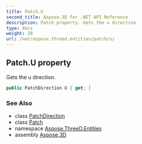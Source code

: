 ```yaml
---
title: Patch.U
second_title: Aspose.3D for .NET API Reference
description: Patch property. Gets the u direction
type: docs
weight: 20
url: /net/aspose.threed.entities/patch/u/
---
```

## Patch.U property

Gets the u direction.

```csharp
public PatchDirection U { get; }
```

### See Also

* class [PatchDirection](../../patchdirection/)
* class [Patch](../)
* namespace [Aspose.ThreeD.Entities](../../patch/)
* assembly [Aspose.3D](../../../)


